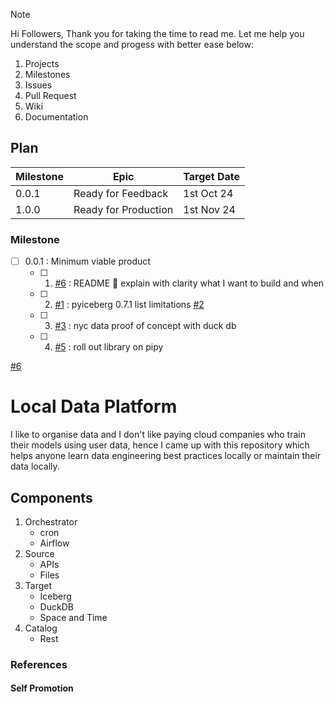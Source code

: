 > [!NOTE]
> Hi Followers,
> Thank you for taking the time to read me. Let me help you understand the scope and progess with better ease below:
> 1. Projects
> 2. Milestones
> 3. Issues
> 4. Pull Request
> 5. Wiki
> 6. Documentation

## Plan

| Milestone  | Epic | Target Date |
| ------------- | ------------- | ------------ |
| 0.0.1  | Ready for Feedback  | 1st Oct 24 |
| 1.0.0  | Ready for Production | 1st Nov 24 |

### Milestone

- [ ] 0.0.1 : Minimum viable product
  - [ ] 1. [#6](https://github.com/tusharchou/local-data-platform/issues/6) : README 🥇 explain with clarity what I want to build and when
  - [ ] 2. [#1](https://github.com/tusharchou/local-data-platform/issues/1) : pyiceberg 0.7.1 list limitations [#2](https://github.com/tusharchou/local-data-platform/pull/2)
  - [ ] 3. [#3](https://github.com/tusharchou/local-data-platform/issues/3) : nyc data proof of concept with duck db
  - [ ] 4. [#5](https://github.com/tusharchou/local-data-platform/issues/5) : roll out library on pipy 

[#6](https://github.com/tusharchou/local-data-platform/issues/6)

# Local Data Platform 

I like to organise data and I don't like paying cloud companies who train their models using user data, hence I came up with this repository which helps anyone learn data engineering best practices locally or maintain their data locally.

## Components 

1. Orchestrator 
   - cron
   - Airflow
2. Source
   - APIs
   - Files
3. Target
   - Iceberg
   - DuckDB
   - Space and Time
4. Catalog
   - Rest

### References


#### Self Promotion
